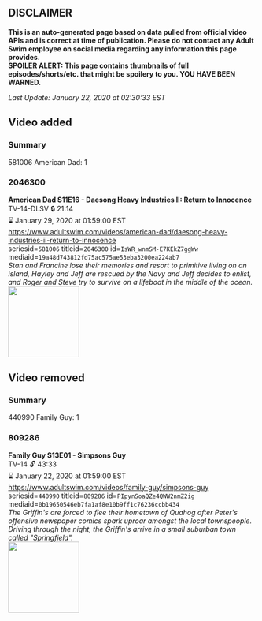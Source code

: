 ## DISCLAIMER
**This is an auto-generated page based on data pulled from official video APIs and is correct at time of publication. Please do not contact any Adult Swim employee on social media regarding any information this page provides.**  
**SPOILER ALERT: This page contains thumbnails of full episodes/shorts/etc. that might be spoilery to you. YOU HAVE BEEN WARNED.**  

_Last Update: January 22, 2020 at 02:30:33 EST_
## Video added
### Summary
581006 American Dad: 1  
### 2046300
**American Dad S11E16 - Daesong Heavy Industries II: Return to Innocence**  
TV-14-DLSV 🔒 21:14  
⌛ January 29, 2020 at 01:59:00 EST  
https://www.adultswim.com/videos/american-dad/daesong-heavy-industries-ii-return-to-innocence  
seriesid=`581006` titleid=`2046300` id=`IsWR_wnmSM-E7KEkZ7ggWw` mediaid=`19a48d743812fd75ac575ae53eba3200ea224ab7`  
_Stan and Francine lose their memories and resort to primitive living on an island, Hayley and Jeff are rescued by the Navy and Jeff decides to enlist, and Roger and Steve try to survive on a lifeboat in the middle of the ocean._  
<a href="https://i.cdn.turner.com/adultswim/big/image-upload/thumbnails/thumb-2_image-152001910118711.jpg"><img src="https://i.cdn.turner.com/adultswim/big/image-upload/thumbnails/thumb-2_image-152001910118711.jpg" height="144px" /></a>
## Video removed
### Summary
440990 Family Guy: 1  
### 809286
**Family Guy S13E01 - Simpsons Guy**  
TV-14 🔓 43:33  
⌛ January 22, 2020 at 01:59:00 EST  
https://www.adultswim.com/videos/family-guy/simpsons-guy  
seriesid=`440990` titleid=`809286` id=`PIpynSoaQZe4QWW2nmZ2ig` mediaid=`0b19650546eb7fa1af8e10b9ff1c76236ccbb434`  
_The Griffin's are forced to flee their hometown of Quahog after Peter's offensive newspaper comics spark uproar amongst the local townspeople. Driving through the night, the Griffin's arrive in a small suburban town called "Springfield"._  
<a href="https://i.cdn.turner.com/adultswim/big/image-upload/thumbnails/thumb-2_image-15126758834069.jpg"><img src="https://i.cdn.turner.com/adultswim/big/image-upload/thumbnails/thumb-2_image-15126758834069.jpg" height="144px" /></a>
